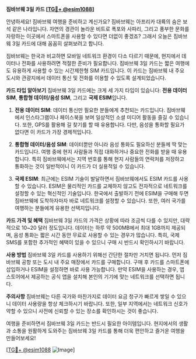 **짐바브웨 3일 카드 [[TG💪+ @esim1088](https://t.me/s/esim1088)]**

안녕하세요! 짐바브웨 여행을 준비하고 계신가요? 짐바브웨는 아프리카 대륙의 숨은 보석 같은 나라입니다. 자연의 경관이 놀라운 비트로 폭포와 사파리, 그리고 풍부한 문화를 자랑하는 이곳에서 스마트폰을 사용할 수 있다면 더없이 좋겠죠? 그래서 오늘은 짐바브웨 3일 카드에 대해 꼼꼼히 살펴보려고 합니다.

짐바브웨는 한국과 비교하면 모바일 네트워크 환경이 다소 다르기 때문에, 현지에서 데이터나 전화를 사용하려면 적절한 준비가 필요합니다. 짐바브웨 3일 카드는 짧은 여행에도 유용하게 사용할 수 있는 시간제한형 SIM 카드입니다. 이 카드는 짐바브웨 내 주요 도시와 관광지에서 데이터 통신 및 전화를 이용할 수 있도록 설계되었습니다.

**카드 타입 알아보기**
짐바브웨 3일 카드에는 크게 세 가지 타입이 있습니다: **전용 데이터 SIM**, **통합형 데이터/음성 SIM**, 그리고 **국제 ESIM**입니다.

1. **전용 데이터 SIM**: 데이터 통신만 필요한 분들에게 추천되는 카드입니다. 짐바브웨에서 인스타그램이나 페이스북을 보며 일상적인 소셜 미디어 활동을 즐길 수 있습니다. 또한, GPS를 활용해 길 찾기를 할 때 유용합니다. 다만, 음성을 통화할 필요가 없다면 이 카드가 가장 경제적입니다.

2. **통합형 데이터/음성 SIM**: 데이터뿐만 아니라 음성 통화도 필요하신 분들께 딱 맞는 카드입니다. 여행 중에 현지 사람들과 직접 대화하거나 중요한 전화를 받을 때 유용합니다. 특히 짐바브웨에서는 지역 번호를 통해 현지 사람들의 연락처를 저장하고 통화하는 것이 일반적이니 이 카드가 더 실용적일 수 있습니다.

3. **국제 ESIM**: 최근에는 ESIM 기술이 발달하면서 짐바브웨에서도 ESIM 카드를 사용할 수 있습니다. ESIM은 물리적인 카드를 교체하지 않고도 전자적으로 네트워크를 설정할 수 있는 혁신적인 기술입니다. 한국에서 출발하기 전에 ESIM을 구매해 두면 짐바브웨에 도착하자마자 바로 네트워크를 설정할 수 있습니다. 또한, 여러 국가를 여행하는 분들에게 유용한 선택지입니다.

**카드 가격 및 혜택**
짐바브웨 3일 카드의 가격은 상황에 따라 조금씩 다를 수 있지만, 대략적으로 10~20 달러 정도입니다. 데이터는 하루 약 500MB에서 최대 1GB까지 제공되며, 음성 통화는 짧은 시간 동안 무료로 사용할 수 있는 경우가 많습니다. 특히, 국제 SMS를 포함한 추가적인 혜택이 있을 수 있으니 구매 시 반드시 확인하시기 바랍니다.

**사용 방법**
짐바브웨 3일 카드를 사용하기 위해선 간단한 절차만 거치면 됩니다. 먼저 짐바브웨 공항 또는 도시 내 주요 매장에서 카드를 구매합니다. 구매 후 카드를 스마트폰에 삽입하거나 ESIM을 설정하면 바로 사용 가능합니다. 만약 ESIM을 사용하는 경우, 앱 스토어에서 제공하는 공식 앱을 설치해 본인의 기기에 맞는 네트워크를 선택하면 됩니다.

**주의사항**
짐바브웨는 다른 국가와 마찬가지로 데이터 요금 청구가 빠르게 쌓일 수 있으니 데이터 사용량을 항상 체크하시기 바랍니다. 또한, 일부 지역에서는 네트워크 신호가 약할 수 있으니 사전에 신뢰할 수 있는 장소를 확인하시는 것이 좋습니다.

여행을 준비하면서 짐바브웨 3일 카드는 반드시 필요한 아이템입니다. 현지에서의 생활과 소통을 원활하게 도와주는 짐바브웨 3일 카드를 통해 더욱 편안하고 즐거운 여행을 만들어보세요!

[[TG💪+ @esim1088](https://t.me/s/esim1088) ![Image](https://i.postimg.cc/Y0z9fWf4/image.png)]